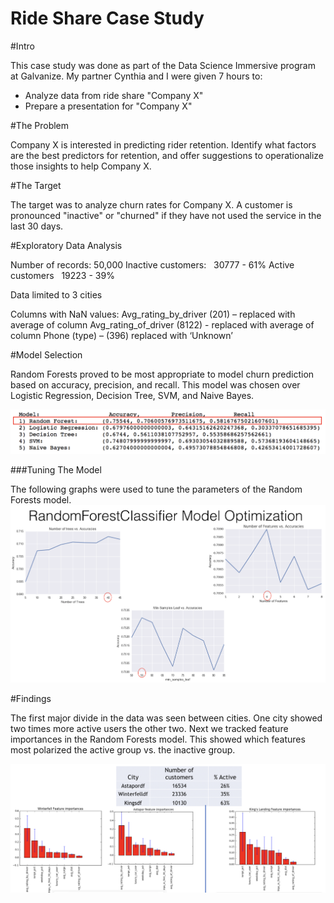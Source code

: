 # Ride Share Case Study

#Intro 

This case study was done as part of the Data Science Immersive program at Galvanize. My partner Cynthia and I were given 7 hours to:
  - Analyze data from ride share "Company X" 
  - Prepare a presentation for "Company X"

#The Problem

Company X is interested in predicting rider retention. Identify what factors are the best predictors for retention, and offer suggestions to operationalize those insights to help Company X. 

#The Target

The target was to analyze churn rates for Company X. A customer is pronounced "inactive" or "churned" if they have not used the service in the last 30 days. 

#Exploratory Data Analysis

Number of records: 50,000
Inactive customers:   30777 - 61%
Active customers   19223 - 39%

Data limited to 3 cities

Columns with NaN values:
Avg_rating_by_driver (201) – replaced with average of column
Avg_rating_of_driver (8122) - replaced with average of column
Phone (type) – (396) replaced with ‘Unknown’
 
#Model Selection

Random Forests proved to be most appropriate to model churn prediction based on accuracy, precision, and recall. This model was chosen over Logistic Regression, Decision Tree, SVM, and Naive Bayes. 
 
![Model Selection](/model_choosing.png?raw=true "Choosing a Model")

###Tuning The Model

The following graphs were used to tune the parameters of the Random Forests model.
![Model Tuning](/rf_parameters.png?raw=true "Tuning Our Model")

#Findings

The first major divide in the data was seen between cities. One city showed two times more active users the other two. Next we tracked feature importances in the Random Forests model. This showed which features most polarized the active group vs. the inactive group.

![Model Tuning](/city_differences.png?raw=true "Tuning Our Model")


